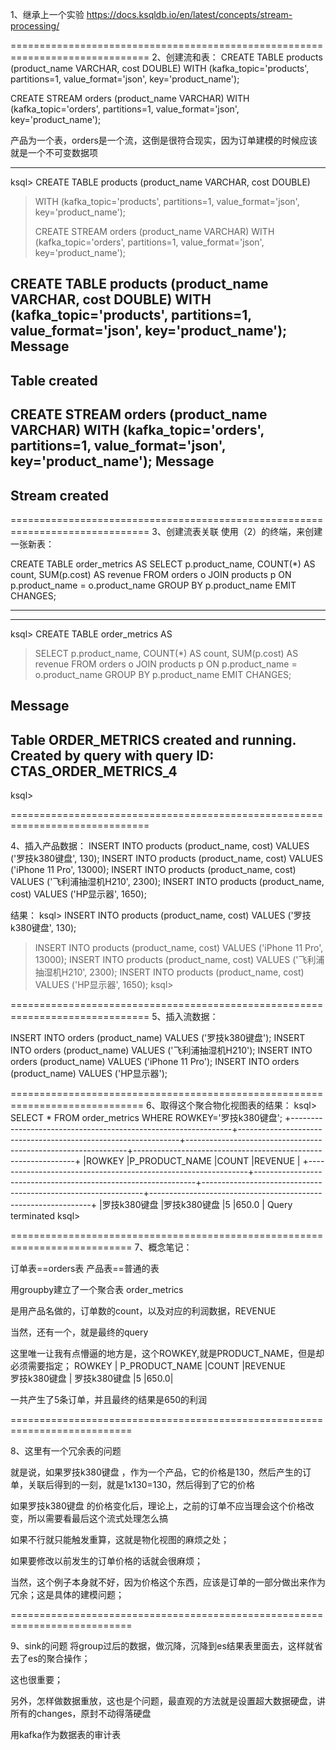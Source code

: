 1、继承上一个实验
https://docs.ksqldb.io/en/latest/concepts/stream-processing/

==============================================================================
2、创建流和表：
CREATE TABLE products (product_name VARCHAR, cost DOUBLE)
    WITH (kafka_topic='products', partitions=1, value_format='json', key='product_name');

CREATE STREAM orders (product_name VARCHAR)
    WITH (kafka_topic='orders', partitions=1, value_format='json', key='product_name');

产品为一个表，orders是一个流，这倒是很符合现实，因为订单建模的时候应该就是一个不可变数据项

-----------------------

ksql> CREATE TABLE products (product_name VARCHAR, cost DOUBLE)
>    WITH (kafka_topic='products', partitions=1, value_format='json', key='product_name');
>
>CREATE STREAM orders (product_name VARCHAR)
>    WITH (kafka_topic='orders', partitions=1, value_format='json', key='product_name');

CREATE TABLE products (product_name VARCHAR, cost DOUBLE)
    WITH (kafka_topic='products', partitions=1, value_format='json', key='product_name');
 Message
---------------
 Table created
---------------

CREATE STREAM orders (product_name VARCHAR)
    WITH (kafka_topic='orders', partitions=1, value_format='json', key='product_name');
 Message
----------------
 Stream created
----------------

==============================================================================
3、创建流表关联
使用（2）的终端，来创建一张新表：

CREATE TABLE order_metrics AS
    SELECT p.product_name, COUNT(*) AS count, SUM(p.cost) AS revenue
    FROM orders o JOIN products p ON p.product_name = o.product_name
    GROUP BY p.product_name EMIT CHANGES;

-----------------------

----------------
ksql> CREATE TABLE order_metrics AS
>    SELECT p.product_name, COUNT(*) AS count, SUM(p.cost) AS revenue
>    FROM orders o JOIN products p ON p.product_name = o.product_name
>    GROUP BY p.product_name EMIT CHANGES;

 Message
-----------------------------------------------------------------------------------------------
 Table ORDER_METRICS created and running. Created by query with query ID: CTAS_ORDER_METRICS_4
-----------------------------------------------------------------------------------------------
ksql>

==============================================================================

4、插入产品数据：
INSERT INTO products (product_name, cost) VALUES ('罗技k380键盘', 130);
INSERT INTO products (product_name, cost) VALUES ('iPhone 11 Pro', 13000);
INSERT INTO products (product_name, cost) VALUES ('飞利浦抽湿机H210', 2300);
INSERT INTO products (product_name, cost) VALUES ('HP显示器', 1650);


结果：
ksql> INSERT INTO products (product_name, cost) VALUES ('罗技k380键盘', 130);
>INSERT INTO products (product_name, cost) VALUES ('iPhone 11 Pro', 13000);
>INSERT INTO products (product_name, cost) VALUES ('飞利浦抽湿机H210', 2300);
>INSERT INTO products (product_name, cost) VALUES ('HP显示器', 1650);
ksql>

==============================================================================
5、插入流数据：

INSERT INTO orders (product_name) VALUES ('罗技k380键盘');
INSERT INTO orders (product_name) VALUES ('飞利浦抽湿机H210');
INSERT INTO orders (product_name) VALUES ('iPhone 11 Pro');
INSERT INTO orders (product_name) VALUES ('HP显示器');



=============================================================================
6、取得这个聚合物化视图表的结果：
ksql> SELECT * FROM order_metrics WHERE ROWKEY='罗技k380键盘';
+---------------------------------------------------------------+---------------------------------------------------------------+---------------------------------------------------------------+---------------------------------------------------------------+
|ROWKEY                                                         |P_PRODUCT_NAME                                                 |COUNT                                                          |REVENUE                                                        |
+---------------------------------------------------------------+---------------------------------------------------------------+---------------------------------------------------------------+---------------------------------------------------------------+
|罗技k380键盘                                                       |罗技k380键盘                                                       |5                                                              |650.0                                                          |
Query terminated
ksql>



===========================================================================
7、概念笔记：

订单表==orders表
产品表==普通的表

用groupby建立了一个聚合表
order_metrics

是用产品名做的，订单数的count，以及对应的利润数据，REVENUE

当然，还有一个，就是最终的query

这里唯一让我有点懵逼的地方是，这个ROWKEY,就是PRODUCT_NAME，但是却必须需要指定；
ROWKEY      | P_PRODUCT_NAME |COUNT  |REVENUE  
罗技k380键盘 | 罗技k380键盘    |5      |650.0|

一共产生了5条订单，并且最终的结果是650的利润

===========================================================================

8、这里有一个冗余表的问题

就是说，如果罗技k380键盘 ，作为一个产品，它的价格是130，然后产生的订单，关联后得到的一刻，就是1x130=130，然后得到了它的价格

如果罗技k380键盘 的价格变化后，理论上，之前的订单不应当理会这个价格改变，所以需要看最后这个流式处理怎么搞

如果不行就只能触发重算，这就是物化视图的麻烦之处；

如果要修改以前发生的订单价格的话就会很麻烦；

当然，这个例子本身就不好，因为价格这个东西，应该是订单的一部分做出来作为冗余；这是具体的建模问题；

===========================================================================

9、sink的问题
将group过后的数据，做沉降，沉降到es结果表里面去，这样就省去了es的聚合操作；

这也很重要；

另外，怎样做数据重放，这也是个问题，最直观的方法就是设置超大数据硬盘，讲所有的changes，原封不动得落硬盘

用kafka作为数据表的审计表
